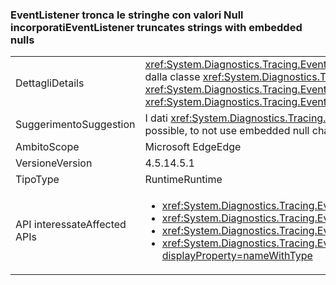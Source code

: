 ### <a name="eventlistener-truncates-strings-with-embedded-nulls"></a><span data-ttu-id="2084b-101">EventListener tronca le stringhe con valori Null incorporati</span><span class="sxs-lookup"><span data-stu-id="2084b-101">EventListener truncates strings with embedded nulls</span></span>

|   |   |
|---|---|
|<span data-ttu-id="2084b-102">Dettagli</span><span class="sxs-lookup"><span data-stu-id="2084b-102">Details</span></span>|<span data-ttu-id="2084b-103"><xref:System.Diagnostics.Tracing.EventListener?displayProperty=name> tronca le stringhe con valori null incorporati.</span><span class="sxs-lookup"><span data-stu-id="2084b-103"><xref:System.Diagnostics.Tracing.EventListener?displayProperty=name> truncates strings with embedded nulls.</span></span> <span data-ttu-id="2084b-104">I caratteri null non sono supportati dalla classe <xref:System.Diagnostics.Tracing.EventSource?displayProperty=name>.</span><span class="sxs-lookup"><span data-stu-id="2084b-104">Null characters are not supported by the <xref:System.Diagnostics.Tracing.EventSource?displayProperty=name> class.</span></span> <span data-ttu-id="2084b-105">La modifica influisce solo sulle app che usano <xref:System.Diagnostics.Tracing.EventListener?displayProperty=name> per leggere i dati <xref:System.Diagnostics.Tracing.EventSource?displayProperty=name> in-process e che usano i caratteri null come delimitatori.</span><span class="sxs-lookup"><span data-stu-id="2084b-105">The change only affects apps that use <xref:System.Diagnostics.Tracing.EventListener?displayProperty=name> to read <xref:System.Diagnostics.Tracing.EventSource?displayProperty=name> data in process and that use null characters as delimiters.</span></span>|
|<span data-ttu-id="2084b-106">Suggerimento</span><span class="sxs-lookup"><span data-stu-id="2084b-106">Suggestion</span></span>|<span data-ttu-id="2084b-107">I dati <xref:System.Diagnostics.Tracing.EventSource?displayProperty=name> devono essere aggiornati, se possibile, in modo da non usare caratteri Null incorporati.</span><span class="sxs-lookup"><span data-stu-id="2084b-107"><xref:System.Diagnostics.Tracing.EventSource?displayProperty=name> data should be updated, if possible, to not use embedded null characters.</span></span>|
|<span data-ttu-id="2084b-108">Ambito</span><span class="sxs-lookup"><span data-stu-id="2084b-108">Scope</span></span>|<span data-ttu-id="2084b-109">Microsoft Edge</span><span class="sxs-lookup"><span data-stu-id="2084b-109">Edge</span></span>|
|<span data-ttu-id="2084b-110">Versione</span><span class="sxs-lookup"><span data-stu-id="2084b-110">Version</span></span>|<span data-ttu-id="2084b-111">4.5.1</span><span class="sxs-lookup"><span data-stu-id="2084b-111">4.5.1</span></span>|
|<span data-ttu-id="2084b-112">Tipo</span><span class="sxs-lookup"><span data-stu-id="2084b-112">Type</span></span>|<span data-ttu-id="2084b-113">Runtime</span><span class="sxs-lookup"><span data-stu-id="2084b-113">Runtime</span></span>|
|<span data-ttu-id="2084b-114">API interessate</span><span class="sxs-lookup"><span data-stu-id="2084b-114">Affected APIs</span></span>|<ul><li><xref:System.Diagnostics.Tracing.EventListener.%23ctor?displayProperty=nameWithType></li><li><xref:System.Diagnostics.Tracing.EventListener.EnableEvents(System.Diagnostics.Tracing.EventSource,System.Diagnostics.Tracing.EventLevel)?displayProperty=nameWithType></li><li><xref:System.Diagnostics.Tracing.EventListener.EnableEvents(System.Diagnostics.Tracing.EventSource,System.Diagnostics.Tracing.EventLevel,System.Diagnostics.Tracing.EventKeywords)?displayProperty=nameWithType></li><li><xref:System.Diagnostics.Tracing.EventListener.EnableEvents(System.Diagnostics.Tracing.EventSource,System.Diagnostics.Tracing.EventLevel,System.Diagnostics.Tracing.EventKeywords,System.Collections.Generic.IDictionary{System.String,System.String})?displayProperty=nameWithType></li></ul>|

